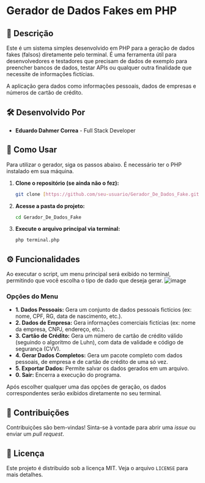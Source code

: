 # Gerador de Dados Fakes em PHP

## 📝 Descrição

Este é um sistema simples desenvolvido em PHP para a geração de dados fakes (falsos) diretamente pelo terminal. É uma ferramenta útil para desenvolvedores e testadores que precisam de dados de exemplo para preencher bancos de dados, testar APIs ou qualquer outra finalidade que necessite de informações fictícias.

A aplicação gera dados como informações pessoais, dados de empresas e números de cartão de crédito.

## 🛠️ Desenvolvido Por

- **Eduardo Dahmer Correa** - Full Stack Developer

## 🚀 Como Usar

Para utilizar o gerador, siga os passos abaixo. É necessário ter o PHP instalado em sua máquina.

1.  **Clone o repositório (se ainda não o fez):**
    ```bash
    git clone [https://github.com/seu-usuario/Gerador_De_Dados_Fake.git](https://github.com/seu-usuario/Gerador_De_Dados_Fake.git)
    ```

2.  **Acesse a pasta do projeto:**
    ```bash
    cd Gerador_De_Dados_Fake
    ```

3.  **Execute o arquivo principal via terminal:**
    ```bash
    php terminal.php
    ```

## ⚙️ Funcionalidades

Ao executar o script, um menu principal será exibido no terminal, permitindo que você escolha o tipo de dado que deseja gerar.
![image](https://github.com/user-attachments/assets/8c4b0503-22da-4de7-ab0d-a090df98ddb3)

### Opções do Menu

-   **1. Dados Pessoais:** Gera um conjunto de dados pessoais fictícios (ex: nome, CPF, RG, data de nascimento, etc.).
-   **2. Dados de Empresa:** Gera informações comerciais fictícias (ex: nome da empresa, CNPJ, endereço, etc.).
-   **3. Cartão de Crédito:** Gera um número de cartão de crédito válido (seguindo o algoritmo de Luhn), com data de validade e código de segurança (CVV).
-   **4. Gerar Dados Completos:** Gera um pacote completo com dados pessoais, de empresa e de cartão de crédito de uma só vez.
-   **5. Exportar Dados:** Permite salvar os dados gerados em um arquivo.
-   **0. Sair:** Encerra a execução do programa.

Após escolher qualquer uma das opções de geração, os dados correspondentes serão exibidos diretamente no seu terminal.

## 🤝 Contribuições

Contribuições são bem-vindas! Sinta-se à vontade para abrir uma *issue* ou enviar um *pull request*.

## 📄 Licença

Este projeto é distribuído sob a licença MIT. Veja o arquivo `LICENSE` para mais detalhes.
